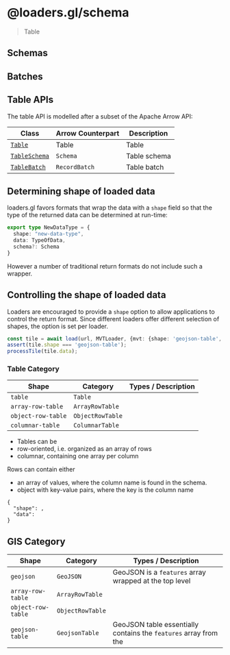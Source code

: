 # @loaders.gl/schema

> Table


## Schemas

## Batches

## Table APIs

The table API is modelled after a subset of the Apache Arrow API:

| Class                                                              | Arrow Counterpart | Description  |
| ------------------------------------------------------------------ | ----------------- | ------------ |
| [`Table`](/docs/modules/schema/api-reference/table)              | Table             | Table        |
| [`TableSchema`](/docs/modules/schema/api-reference/table-schema) | `Schema`          | Table schema |
| [`TableBatch`](/docs/modules/schema/api-reference/table-batch)   | `RecordBatch`     | Table batch  |


## Determining shape of loaded data

loaders.gl favors formats that wrap the data with a `shape` field so that the type of the returned data can be determined at run-time:

```typescript
export type NewDataType = {
  shape: "new-data-type",
  data: TypeOfData,
  schema?: Schema
}
```

However a number of traditional return formats do not include such a wrapper.

## Controlling the shape of loaded data

Loaders are encouraged to provide a `shape` option to allow applications to control the return format. Since different loaders offer different selection of shapes, the option is set per loader.

```typescript
const tile = await load(url, MVTLoader, {mvt: {shape: 'geojson-table', ...}});
assert(tile.shape === 'geojson-table');
processTile(tile.data);
```

### Table Category

| Shape | Category | Types / Description | 
| --- | --- | --- |
| `table` | `Table` |
| `array-row-table` | `ArrayRowTable` |
| `object-row-table` | `ObjectRowTable` |
| `columnar-table` | `ColumnarTable` |

- Tables can be 
- row-oriented, i.e. organized as an array of rows
- columnar, containing one array per column

Rows can contain either
- an array of values, where the column name is found in the schema.
- object with key-value pairs, where the key is the column name

```typescripton
{
  "shape": , 
  "data": 
}
```

## GIS Category


| Shape | Category | Types / Description | 
| --- | --- | --- |
| `geojson` | `GeoJSON` | GeoJSON is a `features` array wrapped at the top level  | 
| `array-row-table` | `ArrayRowTable` |
| `object-row-table` | `ObjectRowTable` |
| `geojson-table` | `GeojsonTable` | GeoJSON table essentially contains the `features` array from the 

